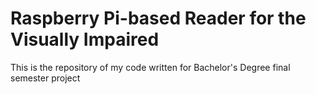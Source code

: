 # Raspberry Pi-based Reader for the Visually Impaired
This is the repository of my code written for Bachelor's Degree final semester project
